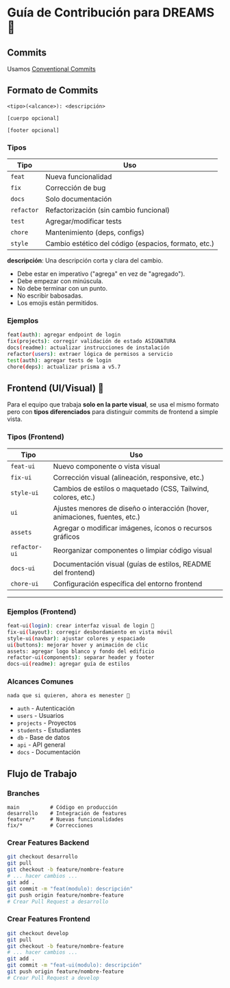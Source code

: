 # **Guía de Contribución para DREAMS 🤝**

## Commits

Usamos [Conventional Commits](https://www.conventionalcommits.org/)

## **Formato de Commits**

```
<tipo>(<alcance>): <descripción>

[cuerpo opcional]

[footer opcional]
```

### Tipos

| Tipo | Uso |
|------|-----|
| `feat` | Nueva funcionalidad |
| `fix` | Corrección de bug |
| `docs` | Solo documentación |
| `refactor` | Refactorización (sin cambio funcional) |
| `test` | Agregar/modificar tests |
| `chore` | Mantenimiento (deps, configs) |
| `style` | Cambio estético del código (espacios, formato, etc.) |

**descripción**: Una descripción corta y clara del cambio.  
  * Debe estar en imperativo ("agrega" en vez de "agregado").  
  * Debe empezar con minúscula.  
  * No debe terminar con un punto.
  * No escribir babosadas.
  * Los emojis están permitidos.

### Ejemplos

```bash
feat(auth): agregar endpoint de login
fix(projects): corregir validación de estado ASIGNATURA
docs(readme): actualizar instrucciones de instalación
refactor(users): extraer lógica de permisos a servicio
test(auth): agregar tests de login
chore(deps): actualizar prisma a v5.7
```

## **Frontend (UI/Visual) 🎨**

Para el equipo que trabaja **solo en la parte visual**, se usa el mismo formato pero con **tipos diferenciados** para distinguir commits de frontend a simple vista.

### Tipos (Frontend)

| Tipo | Uso |
|------|-----|
| `feat-ui` | Nuevo componente o vista visual |
| `fix-ui` | Corrección visual (alineación, responsive, etc.) |
| `style-ui` | Cambios de estilos o maquetado (CSS, Tailwind, colores, etc.) |
| `ui` | Ajustes menores de diseño o interacción (hover, animaciones, fuentes, etc.) |
| `assets` | Agregar o modificar imágenes, íconos o recursos gráficos |
| `refactor-ui` | Reorganizar componentes o limpiar código visual |
| `docs-ui` | Documentación visual (guías de estilos, README del frontend) |
| `chore-ui` | Configuración específica del entorno frontend |

---

### Ejemplos (Frontend)

```bash
feat-ui(login): crear interfaz visual de login 🎨
fix-ui(layout): corregir desbordamiento en vista móvil
style-ui(navbar): ajustar colores y espaciado
ui(buttons): mejorar hover y animación de clic
assets: agregar logo blanco y fondo del edificio
refactor-ui(components): separar header y footer
docs-ui(readme): agregar guía de estilos
```

### Alcances Comunes
`nada que si quieren, ahora es menester 🤪`

- `auth` - Autenticación
- `users` - Usuarios
- `projects` - Proyectos
- `students` - Estudiantes
- `db` - Base de datos
- `api` - API general
- `docs` - Documentación

## Flujo de Trabajo

### Branches
```
main          # Código en producción
desarrollo    # Integración de features
feature/*     # Nuevas funcionalidades
fix/*         # Correcciones
```

### Crear Features Backend
```bash
git checkout desarrollo
git pull
git checkout -b feature/nombre-feature
# ... hacer cambios ...
git add .
git commit -m "feat(modulo): descripción"
git push origin feature/nombre-feature
# Crear Pull Request a desarrollo
```


### Crear Features Frontend
```bash
git checkout develop
git pull
git checkout -b feature/nombre-feature
# ... hacer cambios ...
git add .
git commit -m "feat-ui(modulo): descripción"
git push origin feature/nombre-feature
# Crear Pull Request a develop
```
